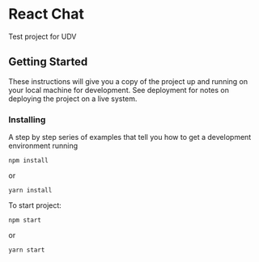 # React Chat

Test project for UDV

## Getting Started

These instructions will give you a copy of the project up and running on
your local machine for development. See deployment
for notes on deploying the project on a live system.

### Installing

A step by step series of examples that tell you how to get a development
environment running

	npm install

or

	yarn install


To start project:

	npm start

or

	yarn start


